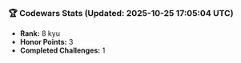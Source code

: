 ### 🏆 Codewars Stats (Updated: 2025-10-25 17:05:04 UTC)

- **Rank:** 8 kyu
- **Honor Points:** 3
- **Completed Challenges:** 1
